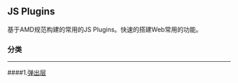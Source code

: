 ## JS Plugins 

基于AMD规范构建的常用的JS Plugins。快速的搭建Web常用的功能。

### 分类

---

####1.[弹出层](https://github.com/SeuHkx/Wild/tree/master/js/lib-hbox)

 